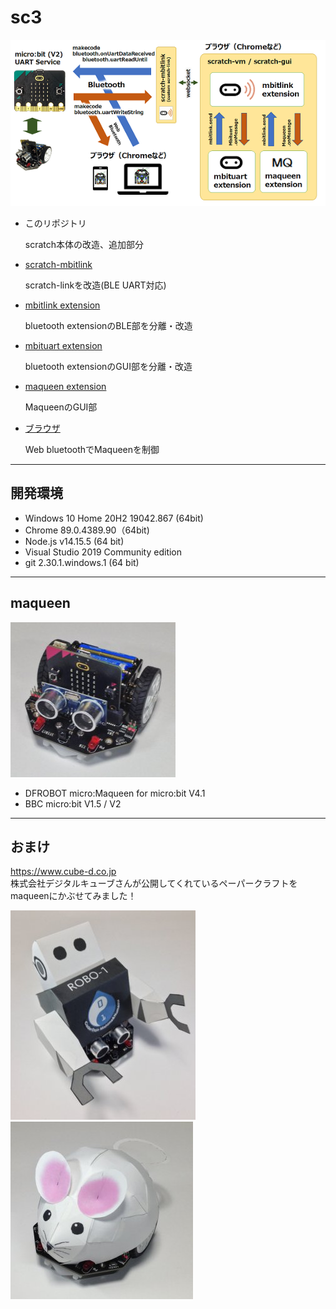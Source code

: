 # sc3

![](images/mbituart.png)

- このリポジトリ

	scratch本体の改造、追加部分

- [scratch-mbitlink](https://github.com/marron9999/sc3-mbitlink/blob/master/README_jp.md)

	scratch-linkを改造(BLE UART対応)

- [mbitlink extension](https://github.com/marron9999/sc3-mbitlink/blob/master/README_jp.md)

	bluetooth extensionのBLE部を分離・改造

- [mbituart extension](https://github.com/marron9999/sc3-mbituart/blob/master/README_jp.md)

	bluetooth extensionのGUI部を分離・改造

- [maqueen extension](https://github.com/marron9999/maqueen/blob/master/README_jp.md)

	MaqueenのGUI部

- [ブラウザ](https://github.com/marron9999/maqueen/blob/master/README_jp.md)

	Web bluetoothでMaqueenを制御

<hr>

## 開発環境

- Windows 10 Home 20H2 19042.867 (64bit)
- Chrome 89.0.4389.90（64bit)
- Node.js v14.15.5 (64 bit)
- Visual Studio 2019 Community edition
- git 2.30.1.windows.1 (64 bit)

<hr>

## maqueen

![](images/Img_0033.jpg)

- DFROBOT micro:Maqueen for micro:bit V4.1
- BBC micro:bit V1.5 / V2

<hr>

## おまけ

https://www.cube-d.co.jp<br>
株式会社デジタルキューブさんが公開してくれているペーパークラフトをmaqueenにかぶせてみました！

![](images/Img_0045.jpg) ![](images/Img_0036.jpg)
